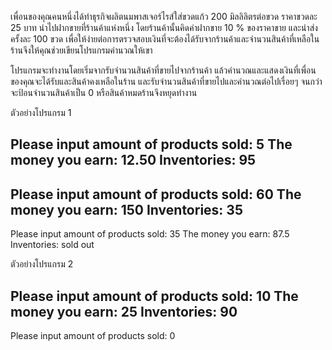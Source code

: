 เพื่อนของคุณคนหนึ่งได้ทำธุรกิจผลิตนมพาสเจอร์ไรส์ใส่ขวดแก้ว 200 มิลลิลิตรต่อขวด ราคาขวดละ 25 บาท นำไปฝากขายที่ร้านค้าแห่งหนึ่ง โดยร้านค้านั้นคิดค่าฝากขาย 10 % ของราคาขาย และนำส่งครั้งละ 100 ขวด เพื่อให้ง่ายต่อการตรวจสอบเงินที่จะต้องได้รับจากร้านค้าและจำนวนสินค้าที่เหลือในร้านจึงให้คุณช่วยเขียนโปรแกรมคำนวณให้เขา 

โปรแกรมจะทำงานโดยเริ่มจากรับจำนวนสินค้าที่ขายไปจากร้านค้า แล้วคำนวณและแสดงเงินที่เพื่อนของคุณจะได้รับและสินค้าคงเหลือในร้าน และรับจำนวนสินค้าที่ขายไปและคำนวณต่อไปเรื่อยๆ จนกว่าจะป้อนจำนวนสินค้าเป็น 0 หรือสินค้าหมดร้านจึงหยุดทำงาน


ตัวอย่างโปรแกรม 1

Please input amount of products sold: 5
The money you earn: 12.50
Inventories: 95
----------------------------------------------------
Please input amount of products sold: 60
The money you earn: 150
Inventories: 35
----------------------------------------------------
Please input amount of products sold: 35
The money you earn: 87.5
Inventories: sold out


ตัวอย่างโปรแกรม 2

Please input amount of products sold: 10
The money you earn: 25
Inventories: 90
----------------------------------------------------
Please input amount of products sold: 0

